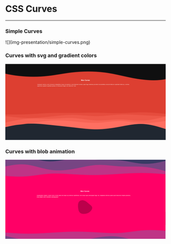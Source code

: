 <h1>CSS Curves</h1>
<hr/>

<h3>Simple Curves</h3>
![](img-presentation/simple-curves.png)

<h3>Curves with svg and gradient colors</h3>

![](img-presentation/svg-curves.png)

<h3>Curves with blob animation</h3>

![](img-presentation/css-curves.png)



